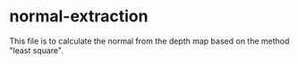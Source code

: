 # normal-extraction
This file is to calculate the normal from the depth map based on the method "least square".

